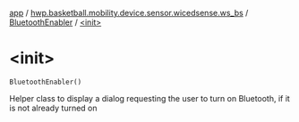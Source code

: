 [app](../../index.md) / [hwp.basketball.mobility.device.sensor.wicedsense.ws_bs](../index.md) / [BluetoothEnabler](index.md) / [&lt;init&gt;](.)

# &lt;init&gt;

`BluetoothEnabler()`

Helper class to display a dialog requesting the user to turn on Bluetooth, if it is not already turned on

